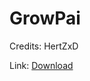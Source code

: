 # GrowPai
Credits: HertZxD

Link: [Download](https://github.com/GrowtopiaHackers/Growtopia-Cheats/releases/tag/GrowPai)
